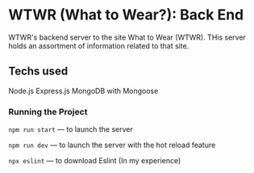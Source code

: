 # WTWR (What to Wear?): Back End
WTWR's backend server to the site What to Wear (WTWR). THis server holds an assortment of information related to that site.

## Techs used
Node.js
Express.js
MongoDB with Mongoose

### Running the Project
`npm run start` — to launch the server 

`npm run dev` — to launch the server with the hot reload feature

`npx eslint` — to download Eslint (In my experience)
#### 
